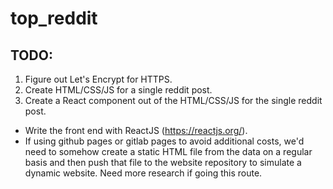 # top_reddit

## TODO:
1. Figure out Let's Encrypt for HTTPS.
2. Create HTML/CSS/JS for a single reddit post.
3. Create a React component out of the HTML/CSS/JS for the single reddit post.

* Write the front end with ReactJS (https://reactjs.org/).
* If using github pages or gitlab pages to avoid additional costs, we'd need to somehow create a static HTML file from the data on a regular basis and then push that file to the website repository to simulate a dynamic website. Need more research if going this route.
